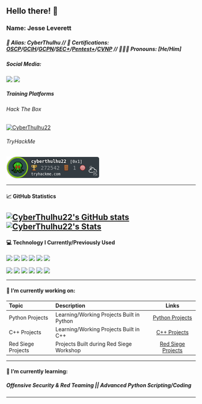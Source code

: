 ## Hello there! 👋
### **Name:** Jesse Leverett
##### :bust_in_silhouette: **Alias:** CyberThulhu // :scroll: **Certifications:** [OSCP](https://www.credly.com/badges/d0f12ced-3989-4ebf-83bf-39b01204c12d)/[GCIH](https://www.credly.com/badges/f5f3ee07-fd28-476c-aa2e-45cbff01fac0)/[GCPN](https://www.credly.com/badges/4e431b8a-cb16-41d2-9073-d90fbf42ba46)/[SEC+](https://www.credly.com/badges/ded471ea-c149-40e0-a7dc-4256eb84ab43)/[Pentest+](https://www.credly.com/badges/57a599de-e3f6-497d-bd28-a98066c377a4)/[CVNP](https://www.credly.com/badges/476aa3d6-9252-47f2-8c95-63522263744a) // 🤵🏼‍♂️ **Pronouns:** [He/Him]
##### **Social Media:**
![](https://img.shields.io/badge/LinkedIn-Jesse--Leverett-blue?style=plastic&logo=linkedin&logoColor=white&link=https://www.linkedin.com/in/jesse-leverett/)
![](https://img.shields.io/badge/Twitter-@CyberThulhu-blue?style=plastic&logo=twitter&logoColor=white&link=https://twitter.com/CyberThulhu)

##### **Training Platforms**
###### Hack The Box 
[![CyberThulhu22](https://www.hackthebox.eu/badge/image/58848)](https://www.hackthebox.eu/home/users/profile/58848)
###### TryHackMe 
![CyberThulhu22](https://github.com/CyberThulhu22/CyberThulhu22/blob/main/CyberThulhu22.png?raw=true)

---
#### :chart_with_upwards_trend: GitHub Statistics
[![CyberThulhu22's GitHub stats](https://github-readme-stats.vercel.app/api?username=CyberThulhu22&show_icons=true&line_height=27&count_private=true&title_color=8000ff&icon_color=9c48db&theme=cobalt)](https://github.com/CyberThulhu22/github-readme-stats)
[![CyberThulhu22's Stats](https://github-readme-stats.vercel.app/api/top-langs/?username=CyberThulhu22&hide=css,html&line_height=27&count_private=true&title_color=8000ff&text_color=c9cacc&icon_color=2bbc8a&bg_color=1d1f21&theme=cobalt)](https://github.com/CyberThulhu22/github-readme-stats)
---
#### :computer: Technology I Currently/Previously Used
![](https://img.shields.io/badge/OS-Linux-green?style=plastic&logo=linux&logoColor=white)
![](https://img.shields.io/badge/OS-Windows-green?style=plastic&logo=windows&logoColor=white)
![](https://img.shields.io/badge/Code-Python-green?style=plastic&logo=python&logoColor=white)
![](https://img.shields.io/badge/Shell-Bash-green?style=plastic&logo=gnu-bash&logoColor=white)
![](https://img.shields.io/badge/Shell-PowerShell-green?style=plastic&logo=powershell&logoColor=white)
![](https://img.shields.io/badge/Cloud-Amazon%20AWS-green?style=plastic&logo=amazonaws&logoColor=white)

![](https://img.shields.io/badge/C2-CobaltStrike-green?style=plastic&logo=hackthebox&logoColor=white)
![](https://img.shields.io/badge/C2-Merlin%20C2-green?style=plastic&logo=hackthebox&logoColor=white)
![](https://img.shields.io/badge/C2-Covenant%20C2-green?style=plastic&logo=hackthebox&logoColor=white)
![](https://img.shields.io/badge/C2-Meterpreter-green?style=plastic&logo=hackthebox&logoColor=white)
![](https://img.shields.io/badge/Tools-Docker-green?style=plastic&logo=docker&logoColor=white)
![](https://img.shields.io/badge/Tools-Kubernetes-green?style=plastic&logo=kubernetes&logoColor=white)

---
#### 🔭 I’m currently working on: 

| Topic              | Description                               | Links                                                                       |
|:-------------------|:------------------------------------------|:---------------------------------------------------------------------------:|
| Python Projects    | Learning/Working Projects Built in Python | [Python Projects](https://github.com/CyberThulhu22/Python-Projects)         |
| C++ Projects       | Learning/Working Projects Built in C++    | [C++ Projects](https://github.com/CyberThulhu22/CPP-Projects)               |
| Red Siege Projects | Projects Built during Red Siege Workshop  | [Red Siege Projects](https://github.com/CyberThulhu22/Python-Pentest-Tools) |
---

#### 🌱 I’m currently learning: 
##### Offensive Security & Red Teaming || Advanced Python Scripting/Coding
---
